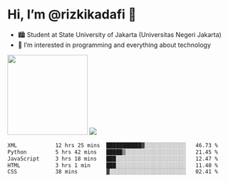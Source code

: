 # Hi, I’m @rizkikadafi 👋
- 🏙 Student at State University of Jakarta (Universitas Negeri Jakarta)
- 👀 I’m interested in programming and everything about technology
<img height="180em" src="https://github-readme-stats.vercel.app/api?username=rizkikadafi&show_icons=true&hide_border=true&&count_private=true&include_all_commits=true" />
<img src="https://github-readme-stats.vercel.app/api/top-langs/?username=rizkikadafi&show_icons=true&hide_border=true&&count_private=true&include_all_commits=true" />

<!--START_SECTION:waka-->

```txt
XML            12 hrs 25 mins  ███████████▓░░░░░░░░░░░░░   46.73 %
Python         5 hrs 42 mins   █████▒░░░░░░░░░░░░░░░░░░░   21.45 %
JavaScript     3 hrs 18 mins   ███░░░░░░░░░░░░░░░░░░░░░░   12.47 %
HTML           3 hrs 1 min     ███░░░░░░░░░░░░░░░░░░░░░░   11.40 %
CSS            38 mins         ▓░░░░░░░░░░░░░░░░░░░░░░░░   02.41 %
```

<!--END_SECTION:waka-->

<!---
rizkikadafi/rizkikadafi is a ✨ special ✨ repository because its `README.md` (this file) appears on your GitHub profile.
You can click the Preview link to take a look at your changes.
--->
